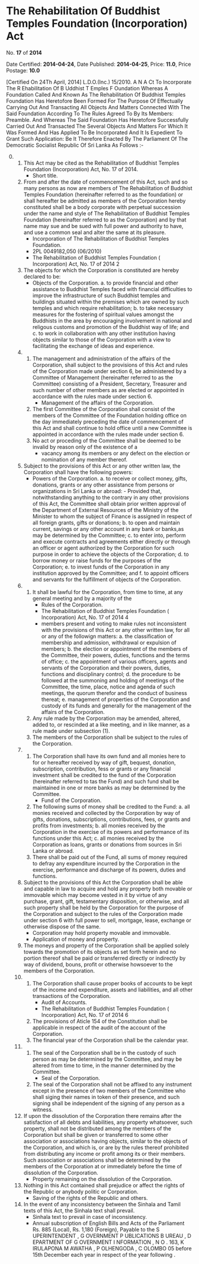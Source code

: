 # The Rehabilitation Of Buddhist Temples Foundation (Incorporation) Act

No. **17** of **2014**

Date Certified: **2014-04-24**, Date Published: **2014-04-25**, Price: **11.0**, Price Postage: **10.0**

[Certified On 24Th April, 2014]
L.D.O.(Inc.) 15/2010.
A N  A Ct   To   Incorporate   The  R Ehabilitation   Of  B Uddhist T Emples  F Oundation
Whereas A Foundation Called And Known As The Rehabilitation Of Buddhist Temples Foundation Has Heretofore Been Formed For The Purpose Of Effectually Carrying Out And Transacting All Objects And Matters Connected With The Said Foundation According To The Rules Agreed To By Its Members:
Preamble.
And Whereas The Said Foundation Has Heretofore Successfully Carried Out And Transacted The Several Objects And Matters For Which It Was Formed And Has Applied To Be Incorporated And It Is Expedient To Grant Such Application:
Be It Therefore Enacted By The Parliament Of The Democratic Socialist Republic Of Sri Lanka As Follows :-

0. 
    1. This Act may be cited as the Rehabilitation of Buddhist Temples Foundation (Incorporation) Act, No. 17 of 2014.
        - Short title.
    2. From and after the date of commencement of this Act, such and so many persons as now are members of The Rehabilitation of Buddhist Temples Foundation (hereinafter referred to as the foundation) or shall hereafter be admitted as members of the Corporation hereby constituted shall be a body corporate with perpetual succession under the name and style of The Rehabilitation of Buddhist Temples Foundation (hereinafter referred to as the Corporation) and by that name may sue and be sued with full power and authority to have, and use a common seal and alter the same at its pleasure.
        - Incorporation of The Rehabilitation of Buddhist Temples Foundation.
        - 2PL 0049182,050 (06/2010)
        - The Rehabilitation of Buddhist Temples Foundation  ( Incorporation) Act, No. 17 of 2014 2
    3. The objects for which the Corporation is constituted are hereby declared to be:
        - Objects of the Corporation.
            a. to provide financial and other assistance to Buddhist Temples faced with financial difficulties to improve the infrastructure of such Buddhist temples and  buildings situated within the premises which are owned by such temples and which require rehabilitation;
            b. to take necessary measures for the fostering of spiritual values amongst the Buddhists in the area by encouraging involvement in national and religous customs and promotion of the Buddhist way of life; and
            c. to work in collaboration with any other institution having objects similar to those of the Corporation with a view to facilitating the exchange of ideas and experience.
    4. 
        1. The management and administration of the affairs of the Corporation, shall subject to the provisions of this Act and rules of the Corporation made under section 6, be administered by a Committee of Management (hereinafter referred to as the Committee) consisting of a President, Secretary, Treasurer and such number of other members as are elected or appointed in accordance with the rules made under section 6.
            - Management of the affairs of the Corporation.
        2. The first Committee of the Corporation shall consist of the members of the Committee of the Foundation holding office on the day immediately preceding the date of commencement of this Act and shall continue to hold office until a new Committee is appointed in accordance with the rules made under section 6.
        3. No act or proceding of the Committee shall be deemed to be invalid by reason only of the existence of a
            - vacancy among its members or any defect on the election or nomination of any member thereof.
    5. Subject to the provisions of this Act or any other written law, the Corporation shall have the following powers:
        - Powers of the Corporation.
            a. to receive or collect money, gifts, donations, grants or any other assistance from persons or organizations in Sri Lanka or abroad:
                - Provided that, notwithstanding anything to the contrary in any other provisions of this Act, the Committee shall obtain prior written approval of the Department of External Resources of the Ministry of the Minister to whom the subject of Finance is assigned in respect of all foreign grants, gifts or donations;
            b. to open and maintain current, savings or any other account in any bank or banks,as may be determined by the Committee;
            c. to enter into, perform and execute contracts and agreements either directly or through an officer or agent authorized by the Corporation for such purpose in order to achieve the objects of the Corporation;
            d. to borrow money or raise funds for the purposes of the Corporation;
            e. to invest funds of the Corporation in any  institution approved by the Committee; and
            f. to appoint officers and servants for the fulfillment of objects of the Corporation.
    6. 
        1. It shall be lawful for the Corporation, from time to time, at any general meeting and by a majority of the
            - Rules of the Corporation.
            - The Rehabilitation of Buddhist Temples Foundation  ( Incorporation) Act, No. 17 of 2014 4
            - members present and voting to make rules not inconsistent with the provisions of this Act or any other written law, for all or any of the followign matters:
            a. the classification of membership and admission, withdrawal or expulsion of members;
            b. the election or appointment of the members of the Committee, their powers, duties, functions and the terms of office;
            c. the appointment of various officers, agents and servants of the Corporation and their powers, duties, functions and disciplinary control;
            d. the procedure to be followed at the summoning and holding of meetings of the Committee, the time, place, notice and agenda of such meetings, the quorum therefor and the conduct of business thereat;
            e. management of properties of the Corporation and custody of its funds and generally for the management of the affairs of the Corporation.
        2. Any rule made by the Corporation may be amended, altered, added to, or rescinded at a like meeting, and in like manner, as a rule made under subsection (1).
        3. The members of the Corporation shall be subject to the rules of the Corporation.
    7. 
        1. The Corporation shall have its own fund and all monies here to for or hereafter received by way of gift, bequest, donation, subscription, contribution, fess or grants or any financial investment shall be credited to the fund of the Corporation (hereinafter referred to tas the Fund) and such fund shall be maintained in one or more banks as may be determined by the Committee.
            - Fund of the Corporation.
        2. The following sums of money shall be credited to the Fund:
            a. all monies received and collected by the Corporation by way of gifts, donations, subscriptions, contributions, fees, or grants and profits from investments;
            b. all monies received by the Corporation in the exercise of its powers and performance of its functions under this Act;
            c. all monies received by the Corporation as loans, grants or donations from sources in  Sri Lanka or abroad.
        3. There shall be paid out of the Fund, all sums of money required to defray any expenditure incurred by the Corporation in the exercise, performance and discharge of its powers, duties and functions.
    8. Subject to the provisions of this Act the Corporation shall be able and capable in law to acquire and hold any property both movable or immovable which may become vested in it by virtue of any purchase, grant, gift, testamentary disposition,  or otherwise, and all such property shall be held by the Corporation for the purpose of the Corporation and subject to the rules of the Corporation made under section 6 with full power to sell, mortgage, lease, exchange or otherwise dispose of the same.
        - Corporation may hold property movable and immovable.
        - Application of money and property.
    9. The moneys and property of the Corporation shall be applied solely towards the promotion of its objects as set forth herein and no portion thereof shall be paid or transferred directly or indirectly by way of dividend, bouns, profit or otherwise howsoever to the members of the Corporation.
    10. 
        1. The Corporation shall cause proper books of accounts to be kept of the income and expenditure, assets and liabilities, and all other transactions of the Corporation.
            - Audit of Accounts.
            - The Rehabilitation of Buddhist Temples Foundation  ( Incorporation) Act, No. 17 of 2014 6
        2. The provisions of Aticle 154 of the Constitution shall be applicable in respect of the audit of the account of the Corporation.
        3. The financial year of the Corporation shall be the calendar year.
    11. 
        1. The seal of the Corporation shall be in the custody of such person as may be determined by the Committee, and may be altered from time to time, in the manner determined by the Committee.
            - Seal of the Corporation.
        2. The seal of the Corporation shall not be affixed to any instrument except in the presence of two members of the Committee who shall siging their names in token of their presence, and such signing shall be independent of the signing of any person as a witness.
    12. If upon the dissolution of the Corporation there remains after the satisfaction of all debts and liabilities, any property whatsoever, such property, shall not be distributed among the members of the Corporation but shall be given or transferred to some other association or associations having objects, similar to the objects of the Corporation, and which is, or are by the rules thereof prohibited from distributing any income or profit among its or their members. Such association or associations shall be determined by the members of the Corporation at or immediately before the time of dissolution of the Corporation.
        - Property remaining on the dissolution of the Corporation.
    13. Nothing in this Act contained shall prejudice or affect the rights of the Republic or anybody politic or Corporation.
        - Saving of the rights of the Republic and others.
    14. In the event of any inconsistency between the Sinhala and Tamil texts of this Act, the Sinhala text shall prevail.
        - Sinhala text to prevail in case of inconsistency.
        - Annual subscription of English Bills and Acts of the Parliament Rs. 885 (Local), Rs. 1,180 (Foreign), Payable to the S UPERINTENDENT , G OVERNMENT  P UBLICATIONS  B UREAU , D EPARTMENT   OF G OVERNMENT  I NFORMATION , N O . 163, K IRULAPONA  M AWATHA , P OLHENGODA , C OLOMBO  05 before 15th December each year in respect of the year following .